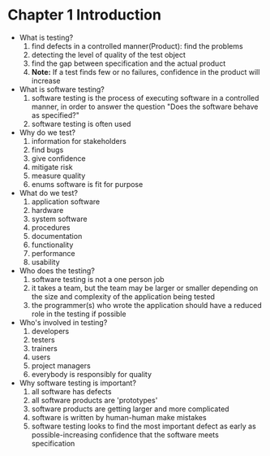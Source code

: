 # Chapter 1 Introduction

+ What is testing?
    1. find defects in a controlled manner(Product): find the problems
    2. detecting the level of quality of the test object
    3. find the gap between specification and the actual product
    4. **Note:** If a test finds few or no failures, confidence in the product will increase
+ What is software testing?
    1. software testing is the process of executing software in a controlled manner, in order to answer the question "Does the software behave as specified?"
    2. software testing is often used
+ Why do we test?
    1. information for stakeholders
    2. find bugs
    3. give confidence
    4. mitigate risk
    5. measure quality
    6. enums software is fit for purpose
+ What do we test?
    1. application software
    2. hardware
    3. system software
    4. procedures
    5. documentation
    6. functionality
    7. performance
    8. usability
+ Who does the testing?
    1. software testing is not a one person job
    2. it takes a team, but the team may be larger or smaller depending on the size and complexity of the application being tested
    3. the programmer(s) who wrote the application should have a reduced role in the testing if possible
+ Who's involved in testing?
    1. developers
    2. testers
    3. trainers
    4. users
    5. project managers
    6. everybody is responsibly for quality
+ Why software testing is important?
    1. all software has defects
    2. all software products are 'prototypes'
    3. software products are getting larger and more complicated
    4. software is written by human-human make mistakes
    5. software testing looks to find the most important defect as early as possible-increasing confidence that the software meets specification

